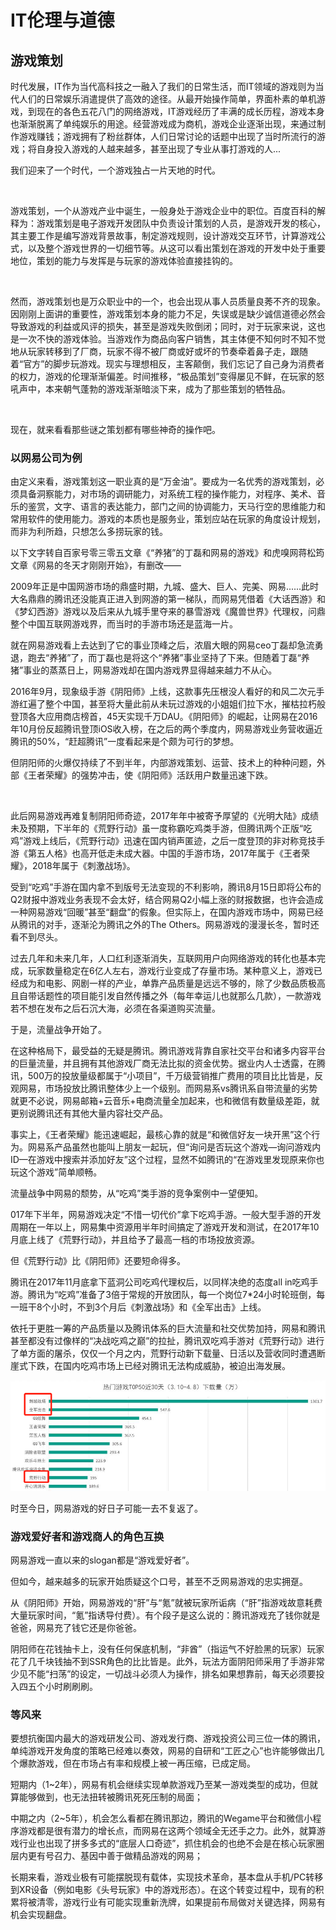 # IT伦理与道德
## 游戏策划

时代发展，IT作为当代高科技之一融入了我们的日常生活，而IT领域的游戏则为当代人们的日常娱乐消遣提供了高效的途径。从最开始操作简单，界面朴素的单机游戏，到现在的各色五花八门的网络游戏，IT游戏经历了丰满的成长历程，游戏本身也渐渐脱离了单纯娱乐的用途。经营游戏成为商机，游戏企业逐渐出现，来通过制作游戏赚钱；游戏拥有了粉丝群体，人们日常讨论的话题中出现了当时所流行的游戏；将自身投入游戏的人越来越多，甚至出现了专业从事打游戏的人...

我们迎来了一个时代，一个游戏独占一片天地的时代。

![]()

游戏策划，一个从游戏产业中诞生，一般身处于游戏企业中的职位。百度百科的解释为：游戏策划是电子游戏开发团队中负责设计策划的人员，是游戏开发的核心，其主要工作是编写游戏背景故事，制定游戏规则，设计游戏交互环节，计算游戏公式，以及整个游戏世界的一切细节等。从这可以看出策划在游戏的开发中处于重要地位，策划的能力与发挥是与玩家的游戏体验直接挂钩的。

![]()

然而，游戏策划也是万众职业中的一个，也会出现从事人员质量良莠不齐的现象。因刚刚上面讲的重要性，游戏策划本身的能力不足，失误或是缺少诚信道德必然会导致游戏的利益或风评的损失，甚至是游戏失败倒闭；同时，对于玩家来说，这也是一次不快的游戏体验。当游戏作为商品向客户销售，其主体便不知何时不知不觉地从玩家转移到了厂商，玩家不得不被厂商或好或坏的节奏牵着鼻子走，跟随着“官方”的脚步玩游戏。现实与理想相反，主客颠倒，我们忘记了自己身为消费者的权力，游戏的伦理渐渐偏差。时间推移，“极品策划”变得屡见不鲜，在玩家的怒吼声中，本来朝气蓬勃的游戏渐渐暗淡下来，成为了那些策划的牺牲品。

![]()

现在，就来看看那些谜之策划都有哪些神奇的操作吧。

### 以网易公司为例

由定义来看，游戏策划这一职业真的是“万金油”。要成为一名优秀的游戏策划，必须具备洞察能力，对市场的调研能力，对系统工程的操作能力，对程序、美术、音乐的鉴赏，文字、语言的表达能力，部门之间的协调能力，天马行空的思维能力和常用软件的使用能力。游戏的本质也是服务业，策划应站在玩家的角度设计规划，而非为利所趋，只想怎么多捞玩家的钱。

以下文字转自百家号零三零五文章《“养猪”的丁磊和网易的游戏》和虎嗅网蒋松筠文章《网易的冬天才刚刚开始》，有删改——

2009年正是中国网游市场的鼎盛时期，九城、盛大、巨人、完美、网易......此时大名鼎鼎的腾讯还没能真正进入到网游的第一梯队，而网易凭借着《大话西游》和《梦幻西游》游戏以及后来从九城手里夺来的暴雪游戏《魔兽世界》代理权，问鼎整个中国互联网游戏界，而当时的手游市场还是蓝海一片。

就在网易游戏看上去达到了它的事业顶峰之后，浓眉大眼的网易ceo丁磊却急流勇退，跑去“养猪”了，而丁磊也是将这个“养猪”事业坚持了下来。但随着丁磊“养猪”事业的蒸蒸日上，网易游戏却在国内游戏界显得越来越力不从心。

2016年9月，现象级手游《阴阳师》上线，这款事先压根没人看好的和风二次元手游红遍了整个中国，甚至将大量此前从未玩过游戏的小姐姐们拉下水，摧枯拉朽般登顶各大应用商店榜首，45天实现千万DAU。《阴阳师》的崛起，让网易在2016年10月份反超腾讯登顶iOS收入榜，在之后的两个季度内，网易游戏业务营收逼近腾讯的50%，“赶超腾讯”一度看起来是个颇为可行的梦想。

但阴阳师的火爆仅持续了不到半年，内部游戏策划、运营、技术上的种种问题，外部《王者荣耀》的强势冲击，使《阴阳师》活跃用户数量迅速下跌。

![]()

此后网易游戏再难复制阴阳师奇迹，2017年年中被寄予厚望的《光明大陆》成绩未及预期，下半年的《荒野行动》虽一度称霸吃鸡类手游，但腾讯两个正版“吃鸡”游戏上线后，《荒野行动》迅速在国内销声匿迹，之后一度登顶的非对称竞技手游《第五人格》也高开低走未成大器。中国的手游市场，2017年属于《王者荣耀》，2018年属于《刺激战场》。

受到“吃鸡”手游在国内拿不到版号无法变现的不利影响，腾讯8月15日即将公布的Q2财报中游戏业务表现不会太好，结合网易Q2小幅上涨的财报数据，也许会造成一种网易游戏“回暖”甚至“翻盘”的假象。但实际上，在国内游戏市场中，网易已经从腾讯的对手，逐渐沦为腾讯之外的The Others。网易游戏的漫漫长冬，暂时还看不到尽头。

过去几年和未来几年，人口红利逐渐消失，互联网用户向网络游戏的转化也基本完成，玩家数量稳定在6亿人左右，游戏行业变成了存量市场。某种意义上，游戏已经成为和电影、网剧一样的产业，单靠产品质量是远远不够的，除了少数品质极高且自带话题性的项目能引发自然传播之外（每年幸运儿也就那么几款），一款游戏若不想在发布之后石沉大海，必须在各渠道购买流量。

于是，流量战争开始了。

在这种格局下，最受益的无疑是腾讯。腾讯游戏背靠自家社交平台和诸多内容平台的巨量流量，并且拥有其他游戏厂商无法比拟的资金优势。据业内人士透露，在腾讯，500万的投放量级都属于“小项目”，千万级营销推广费用的项目比比皆是，反观网易，市场投放比腾讯整体少上一个级别。而网易系vs腾讯系自带流量的劣势就更不必说，网易邮箱+云音乐+电商流量全加起来，也和微信有数量级差距，就更别说腾讯还有其他大量内容社交产品。

事实上，《王者荣耀》能迅速崛起，最核心靠的就是“和微信好友一块开黑”这个行为。网易系产品虽然也能叫上朋友一起玩，但“询问是否玩这个游戏—询问游戏内ID—在游戏中搜索并添加好友”这个过程，显然不如腾讯的“在游戏里发现原来你也玩这个游戏”简单顺畅。

流量战争中网易的颓势，从“吃鸡”类手游的竞争案例中一望便知。

017年下半年，网易游戏决定“不惜一切代价”拿下吃鸡手游。一般大型手游的开发周期在一年以上，网易集中资源用半年时间搞定了游戏开发和测试，在2017年10月底上线了《荒野行动》，并且给予了最高一档的市场投放资源。

但《荒野行动》比《阴阳师》还要短命得多。

腾讯在2017年11月底拿下蓝洞公司吃鸡代理权后，以同样决绝的态度all in吃鸡手游。腾讯为“吃鸡”准备了3倍于常规的开放团队，每一个岗位7*24小时轮班倒，每一班干8个小时，不到3个月后《刺激战场》和《全军出击》上线。

依托于更胜一筹的产品质量以及腾讯体系的巨大流量和社交优势加持，网易和腾讯甚至都没有过像样的“决战吃鸡之巅”的拉扯，腾讯双吃鸡手游对《荒野行动》进行了单方面的屠杀，仅仅一个月之内，荒野行动新下载量、日活以及营收同时遭遇断崖式下跌，在国内吃鸡市场上已经对腾讯无法构成威胁，被迫出海发展。

![](https://github.com/utaZ/zwr-homework/blob/gh-pages/images/chiji.png)

时至今日，网易游戏的好日子可能一去不复返了。

### 游戏爱好者和游戏商人的角色互换

网易游戏一直以来的slogan都是“游戏爱好者”。

但如今，越来越多的玩家开始质疑这个口号，甚至不乏网易游戏的忠实拥趸。

从《阴阳师》开始，网易游戏的“肝”与“氪”就被玩家所诟病（“肝”指游戏故意耗费大量玩家时间，“氪”指诱导付费）。有个段子是这么说的：腾讯游戏充了钱你就是爸爸，网易充了钱它还是你爸爸。

阴阳师在花钱抽卡上，没有任何保底机制，“非酋”（指运气不好脸黑的玩家）玩家花了几千块钱抽不到SSR角色的比比皆是。此外，玩法方面阴阳师采用了手游非常少见不能“扫荡”的设定，一切战斗必须人为操作，排名如果想靠前，每天必须要投入四五个小时刷刷刷。


### 等风来
要想抗衡国内最大的游戏研发公司、游戏发行商、游戏投资公司三位一体的腾讯，单纯游戏开发角度的策略已经难以奏效，网易的自研和“工匠之心”也许能够做出几个爆款游戏，但在市场占有率和规模上被一再压缩，已成定局。

短期内（1~2年），网易有机会继续实现单款游戏乃至某一游戏类型的成功，但就算能够做到，也无法扭转被腾讯死死压制的局面；

中期之内（2~5年），机会怎么看都在腾讯那边，腾讯的Wegame平台和微信小程序游戏都是很有潜力的增长点，而网易在这两个领域全无还手之力。此外，就算游戏行业也出现了拼多多式的“底层人口奇迹”，抓住机会的也绝不会是在核心玩家圈层内更有号召力、基因中善于做精品游戏的网易；

长期来看，游戏业极有可能摆脱现有载体，实现技术革命，基本盘从手机/PC转移到XR设备（例如电影《头号玩家》中的游戏形态）。在这个转变过程中，现有的积累将被清零，游戏行业有可能实现重新洗牌，如果提前布局做对关键选择，网易有机会实现翻盘。


